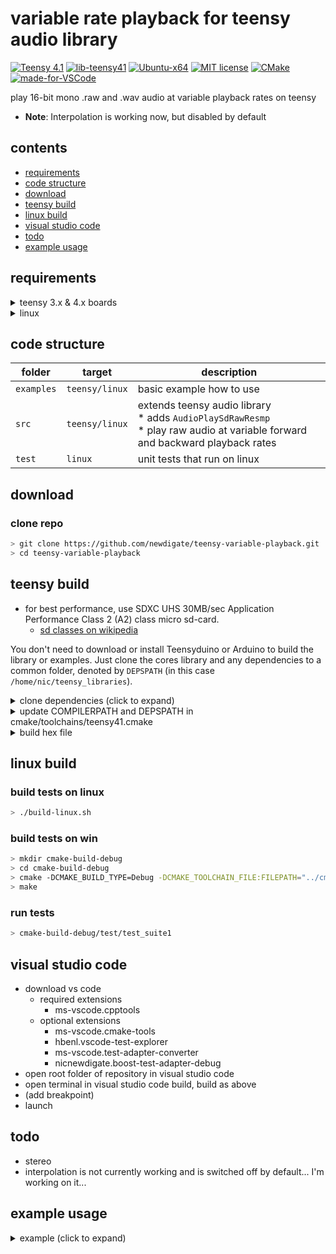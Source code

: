 # variable rate playback for teensy audio library
[![Teensy 4.1](https://img.shields.io/badge/project-4.1-brightgreen.svg?label=Teensy&colorA=555555&colorB=ff8aff&logo=)](https://www.pjrc.com/store/teensy41.html)
[![lib-teensy41](https://github.com/newdigate/teensy-variable-playback/actions/workflows/teensy41_lib.yml/badge.svg)](https://github.com/newdigate/teensy-variable-playback/actions/workflows/teensy41_lib.yml)
[![Ubuntu-x64](https://github.com/newdigate/teensy-variable-playback/workflows/Ubuntu-x64/badge.svg)](https://github.com/newdigate/teensy-variable-playback/actions)
[![MIT license](https://img.shields.io/badge/License-MIT-blue.svg)](LICENSE)
[![CMake](https://img.shields.io/badge/project-CMake-brightgreen.svg?label=built%20with&colorA=555555&colorB=8a8fff&logo=)](CMakelists.txt)
[![made-for-VSCode](https://img.shields.io/badge/Made%20for-VSCode-1f425f.svg)](https://code.visualstudio.com/)

play 16-bit mono .raw and .wav audio at variable playback rates on teensy

* **Note**: Interpolation is working now, but disabled by default

## contents
* [requirements](#requirements)
* [code structure](#code-structure)
* [download](#download)
* [teensy build](#teensy-build)
* [linux build](#linux-build)
* [visual studio code](#visual-studio-code)
* [todo](#todo)
* [example usage](#example-usage)

## requirements
<details>
  <summary>teensy 3.x & 4.x boards</summary>
 
#### with Teensyduino  
```Teensyduino```[^](https://www.pjrc.com/teensy/teensyduino.html)
* This library is built on top of teensy audio library,  intended for use with Teensy 3.x and Teensy 4.x boards.
* Install using arduino/teensyduino library manager gui - search TeensyVariablePlayback (**CAUTION:** haven't tested this yet...)

#### without Teensyduino  
```cmake``` ```gcc-arm-none-eabi```[^](https://developer.arm.com/-/media/Files/downloads/gnu-rm/9-2019q4/RC2.1) ```teensy-cmake-macros```[^](https://github.com/newdigate/teensy-cmake-macros) ```cores```[^](https://github.com/PaulStoffregen/cores) ```Audio```[^](https://github.com/PaulStoffregen/Audio) ```SD```[^](https://github.com/PaulStoffregen/SD/tree/Juse_Use_SdFat) ```Wire```[^](https://github.com/PaulStoffregen/Wire) ```SPI```[^](https://github.com/PaulStoffregen/SPI) ```SerialFlash```[^](https://github.com/PaulStoffregen/SerialFlash) ```arm_math```[^](https://github.com/PaulStoffregen/arm_math) ```SDFat```[^](https://github.com/greiman/SdFat)
* using [teensy-cmake-macros](https://github.com/newdigate/teensy-cmake-macros), this library can be compiled for teensy 3 and 4 boards without needing Teensyduino. This is mainly used to build the library when a commit is pushed, to varify that there are no compile errors. 

<details>
  <summary>dependencies (click to expand image) </summary>
  
![dependencies](docs/dependencies.png)
  
<details>
  <summary>graphvis (click to expand) </summary>
  
```dot
graph G {
  graph[rankdir="LR"]
  "teensy variable playback" -- "teensy-cmake-macros" -- "cmake" [label="dev"]
  "teensy-cmake-macros" -- "arm-none-eabi-gcc"  [label="dev"]
  "PaulStoffregen/Audio.git" -- "PaulStoffregen/cores.git"
  "teensy variable playback" -- "PaulStoffregen/Audio.git"
  "PaulStoffregen/Audio.git" -- "PaulStoffregen/SD.git@Juse_Use_SdFat"
  "PaulStoffregen/SD.git@Juse_Use_SdFat" -- "PaulStoffregen/SPI.git"
  "PaulStoffregen/SD.git@Juse_Use_SdFat" -- "greiman/SdFat.git"
  "PaulStoffregen/Audio.git" -- "PaulStoffregen/Wire.git"
  "PaulStoffregen/Audio.git" -- "PaulStoffregen/SerialFlash.git"
  "PaulStoffregen/Audio.git" -- "PaulStoffregen/arm_math.git"
}
```
</details>
  
</details>
  
</details>

<details>
  <summary>linux</summary>
  
```cmake``` ```gcc or llvm``` ```teensy-x86-stubs```[^](https://github.com/newdigate/teensy-x86-stubs) ```teensy-audio-x86-stubs```[^](https://github.com/newdigate/teensy-audio-x86-stubs) ```teensy-x86-sd-stubs```[^](https://github.com/newdigate/teensy-x86-sd-stubs) ```boost-test``` 

By using stub libraries, we can compile teensy code to native device architecture. To a certain extent, this allows sketches and libraries to be developed, emulated, debugged and unit-tested using linux, on your local device or a build server. In this case I have a few basic tests for the ResamplingSdReader class.
  * install boost unit-test library: 
    * linux: ```sudo apt-get install -yq libboost-test-dev```
    * macos: ```brew install boost```

</details>  
  
## code structure
| folder | target             | description                                                                                                            |
|--------|--------------------|------------------------------------------------------------------------------------------------------------------------|
| ```examples```    | ```teensy/linux``` | basic example how to use  |
| ```src```    | ```teensy/linux``` | extends teensy audio library<br/> * adds ```AudioPlaySdRawResmp```<br/> * play raw audio at variable forward and backward playback rates     |
| ```test```   | ```linux```          | unit tests that run on linux |
  
## download 
### clone repo
``` sh
> git clone https://github.com/newdigate/teensy-variable-playback.git
> cd teensy-variable-playback
```

## teensy build
* for best performance, use SDXC UHS 30MB/sec Application Performance Class 2 (A2) class micro sd-card. 
  * [sd classes on wikipedia](https://en.wikipedia.org/wiki/SD_card#cite_ref-93) 

You don't need to download or install Teensyduino or Arduino to build the library or examples. Just clone the cores library and any dependencies to a common folder, denoted by ```DEPSPATH``` (in this case ```/home/nic/teensy_libraries```). 
<details>
  <summary>clone dependencies (click to expand) </summary>
  
``` sh
 > cd /home/nic/teensy_libraries
 > git clone https://github.com/PaulStoffregen/cores.git
 > git clone https://github.com/PaulStoffregen/Audio.git
 > git clone -b Juse_Use_SdFat https://github.com/PaulStoffregen/SD.git 
 > git clone https://github.com/PaulStoffregen/Wire.git
 > git clone https://github.com/PaulStoffregen/SPI.git
 > git clone https://github.com/PaulStoffregen/SerialFlash.git
 > git clone https://github.com/PaulStoffregen/arm_math.git
 > git clone https://github.com/greiman/SdFat.git
```
  
</details>

<details>
  <summary>update COMPILERPATH and DEPSPATH in cmake/toolchains/teensy41.cmake</summary>
  
``` cmake
set(COMPILERPATH "/Applications/Arm/bin/")
set(DEPSPATH "/home/nic/teensy_libraries")
set(COREPATH "${DEPSPATH}/cores/teensy4/")
```

</details>

<details>
  <summary>build hex file</summary>

  * If you run the commands below from the root repository directory, it will build the teensy-variable-playback library and all the examples. 
  * If you run them from a sub-directory, it will build everything under the sub-directory. (You might need to adjust relative path in ```-DCMAKE_TOOLCHAIN_FILE:FILEPATH``` below)
``` sh
> cd /home/nic/teensy-variable-playback
> mkdir cmake-build-debug
> cd cmake-build-debug
> cmake -DCMAKE_BUILD_TYPE=Debug -DCMAKE_TOOLCHAIN_FILE:FILEPATH="../cmake/toolchains/teensy41.cmake" ..
> make
```

</details>

## linux build
### build tests on linux
``` sh
> ./build-linux.sh
```

### build tests on win
``` sh
> mkdir cmake-build-debug
> cd cmake-build-debug
> cmake -DCMAKE_BUILD_TYPE=Debug -DCMAKE_TOOLCHAIN_FILE:FILEPATH="../cmake/toolchains/linux.cmake" ..
> make
```

### run tests
``` sh
> cmake-build-debug/test/test_suite1
```

## visual studio code
  * download vs code
    * required extensions
      * ms-vscode.cpptools
    * optional extensions
      * ms-vscode.cmake-tools
      * hbenl.vscode-test-explorer
      * ms-vscode.test-adapter-converter
      * nicnewdigate.boost-test-adapter-debug
  * open root folder of repository in visual studio code
  * open terminal in visual studio code build, build as above
  * (add breakpoint)
  * launch

## todo
* stereo
* interpolation is not currently working and is switched off by default... I'm working on it...

## example usage

<details>
  <summary>example (click to expand) </summary>
  
```c++
#include <Arduino.h>
#include <Audio.h>
#include "playarrayresmp.h"

// GUItool: begin automatically generated code
AudioPlayArrayResmp      rraw_a1;        //xy=321,513
AudioOutputI2S           i2s1;           //xy=675,518
AudioConnection          patchCord1(rraw_a1, 0, i2s1, 0);
AudioConnection          patchCord2(rraw_a1, 0, i2s1, 1);
AudioControlSGTL5000     sgtl5000_1;     //xy=521,588
// GUItool: end automatically generated code

unsigned char kick_raw[] = {
  0x99, 0x02, 0xd7, 0x02, 0xfa, 0x02, 0x5f, 0x03, 0xc1, 0x03, 0x2a, 0x04,
  0xad, 0x04, 0xa5, 0x05, 0x76, 0x06, 0x2f, 0x07, 0x9e, 0x07, 0xe2, 0x07,
  0x43, 0x08, 0x92, 0x08, 0xb2, 0x08, 0xe8, 0x08, 0x16, 0x09, 0xda, 0x08,
};
unsigned int kick_raw_len = 6350;

void setup() {
    AudioMemory(20);
    sgtl5000_1.enable();
    sgtl5000_1.volume(0.5f, 0.5f);
    rraw_a1.setPlaybackRate(0.5);
}

void loop() {
    if (!rraw_a1.isPlaying()) {
        delay(1000);
        rraw_a1.play((int16_t *)kick_raw, kick_raw_len/2);
    }
}
```
  
</details>  
